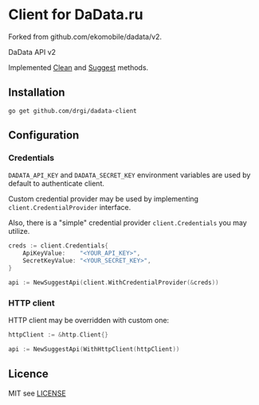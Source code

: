 # Client for DaData.ru

Forked from github.com/ekomobile/dadata/v2.

DaData API v2

Implemented [Clean](https://dadata.ru/api/clean/) and [Suggest](https://dadata.ru/api/suggest/) methods.

## Installation

`go get github.com/drgi/dadata-client`

## Configuration

### Credentials

`DADATA_API_KEY` and `DADATA_SECRET_KEY` environment variables are used by default to authenticate client.

Custom credential provider may be used by implementing `client.CredentialProvider` interface.

Also, there is a "simple" credential provider `client.Credentials` you may utilize.

```go
creds := client.Credentials{
    ApiKeyValue:    "<YOUR_API_KEY>",
    SecretKeyValue: "<YOUR_SECRET_KEY>",
}

api := NewSuggestApi(client.WithCredentialProvider(&creds))
```

### HTTP client

HTTP client may be overridden with custom one:

```go
httpClient := &http.Client{}

api := NewSuggestApi(WithHttpClient(httpClient))
```

## Licence

MIT see [LICENSE](LICENSE)
